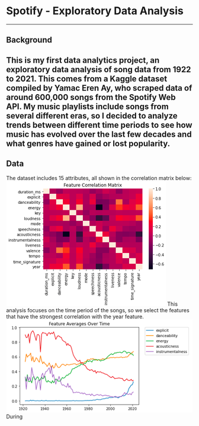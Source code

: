 # Spotify - Exploratory Data Analysis
---
## Background
This is my first data analytics project, an exploratory data analysis of song data from 1922 to 2021. This comes from a Kaggle dataset compiled by Yamac Eren Ay, who scraped data of around 600,000 songs from the Spotify Web API. My music playlists include songs from several different eras, so I decided to analyze trends between different time periods to see how music has evolved over the last few decades and what genres have gained or lost popularity.
---
## Data
The dataset includes 15 attributes, all shown in the correlation matrix below:
![](/images/corr_matrix.png)
This analysis focuses on the time period of the songs, so we select the features that have the strongest correlation with the year feature.
![](/images/lineplot.png)
During
